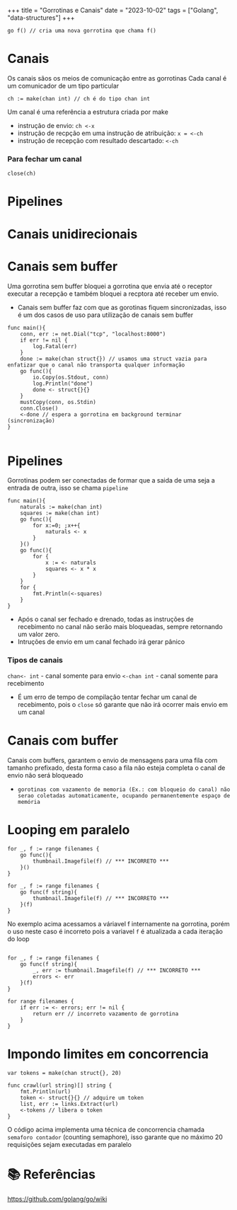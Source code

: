 +++
title = "Gorrotinas e Canais"
date = "2023-10-02"
tags = ["Golang", "data-structures"]
+++

```
go f() // cria uma nova gorrotina que chama f()
```

# Canais
Os canais sãos os meios de comunicação entre as gorrotinas
Cada canal é um comunicador de um tipo particular
```
ch := make(chan int) // ch é do tipo chan int
```
Um canal é uma referência a estrutura criada por make

- instrução de envio: `ch <-x`
- instrução de recpção em uma instrução de atribuição: `x = <-ch`
- instrução de recepção com resultado descartado: `<-ch`

### Para fechar um canal
`close(ch)`

# Pipelines

# Canais unidirecionais


# Canais sem buffer
Uma gorrotina sem buffer bloquei a gorrotina que envia até o receptor executar a recepção e também bloquei a recptora até receber um envio.
- Canais sem buffer faz com que as gorotinas fiquem sincronizadas, isso é um dos casos de uso para utilização de canais sem buffer

```
func main(){
	conn, err := net.Dial("tcp", "localhost:8000")
	if err != nil {
		log.Fatal(err)
	}
	done := make(chan struct{}) // usamos uma struct vazia para enfatizar que o canal não transporta qualquer informação
	go func(){
		io.Copy(os.Stdout, conn)
		log.Println("done")
		done <- struct{}{}
	}
	mustCopy(conn, os.Stdin)
	conn.Close()
	<-done // espera a gorrotina em background terminar (sincronização)
}


```

# Pipelines
Gorrotinas podem ser conectadas de formar que a saida de uma seja a entrada de outra, isso se chama `pipeline`
```
func main(){
	naturals := make(chan int)
	squares := make(chan int)
	go func(){
		for x:=0; ;x++{
			naturals <- x
		}
	}()
	go func(){
		for {
			x := <- naturals
			squares <- x * x
		}
	}
	for {
		fmt.Println(<-squares)
	}
}
```

- Após o canal ser fechado e drenado, todas as instruções de recebimento no canal não serão mais bloqueadas, sempre retornando um valor zero.
- Intruções de envio em um canal fechado irá gerar pânico

### Tipos de canais

`chan<- int`  - canal somente para envio
`<-chan int` - canal somente para recebimento

- É um erro de tempo de compilação tentar fechar um canal de recebimento, pois o `close` só garante que não irá ocorrer mais envio em um canal

# Canais com buffer

Canais com buffers, garantem o envio de mensagens para uma fila com tamanho prefixado, desta forma caso a fila não esteja completa o canal de envio não será bloqueado

- `gorotinas com vazamento de memoria (Ex.: com bloqueio do canal) não serao coletadas automaticamente, ocupando permanentemente espaço de memória`

# Looping em paralelo
```
for _, f := range filenames {
	go func(){
		thumbnail.Imagefile(f) // *** INCORRETO ***
	}()
}

for _, f := range filenames {
	go func(f string){
		thumbnail.Imagefile(f) // *** INCORRETO ***
	}(f)
}
```
No exemplo acima acessamos a váriavel f internamente na gorrotina, porém o uso neste caso é incorreto pois a variavel `f` é atualizada a cada iteração do loop

```

for _, f := range filenames {
	go func(f string){
		_, err := thumbnail.Imagefile(f) // *** INCORRETO ***
		errors <- err
	}(f)
}

for range filenames {
	if err := <- errors; err != nil {
		return err // incorreto vazamento de gorrotina
	}
}

```

# Impondo limites em concorrencia
```
var tokens = make(chan struct{}, 20)

func crawl(url string)[] string {
	fmt.Println(url)
	token <- struct{}{} // adquire um token
	list, err := links.Extract(url)
	<-tokens // libera o token
}
```
O código acima implementa uma técnica de concorrencia chamada `semaforo contador` (counting semaphore), isso garante que no máximo 20 requisições sejam executadas em paralelo

# 📚 Referências
https://github.com/golang/go/wiki

